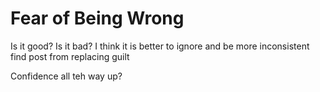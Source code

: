 # Fear of Being Wrong

Is it good? Is it bad? 
I think it is better to ignore and be more inconsistent 
find post from replacing guilt

Confidence all teh way up?

